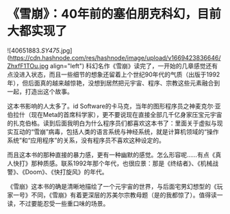 # 《雪崩》：40年前的塞伯朋克科幻，目前大都实现了


![40651883._SY475_.jpg](https://cdn.hashnode.com/res/hashnode/image/upload/v1669423836646/ZhxfF1TOu.jpg align="left")
科幻名作《雪崩》读完了，一开始的几章感觉还有点没进入状态，而且一些细节的想象还留着上个世纪90年代的气质（出版于1992年），但后面真的越来越惊艳，没想到居然把元宇宙、程序、宗教这些元素融合到一起，打造出这个故事。

这本书影响的人太多了。id Software的卡马克，当年的图形程序员之神麦克尔·亚伯拉什（现在Meta的首席科学家），更不要说现在直接全部几千亿身家压宝元宇宙的扎克伯格。读到后面我明白为什么程序员们都喜欢这本书了：里面关于虚拟与现实互动的“雪崩”病毒，包括人类的语言系统与神经系统，就是计算机领域的“操作系统”和“应用程序”的关系，没有程序员不喜欢这种设定的。

而且这本书的那种直接的暴力感，更有一种幽默的感觉。怎么形容呢……有点《真人快打》那种质感。联系1992年那个年代，也很应景：那是《终结者》、《机械战警》、《Doom》、《快打旋风》的年代。

《雪崩》这本书的确是清晰地描绘了一个元宇宙的世界，与后面宅男幻想型的《玩家一号》不同，《雪崩》有着更深层的苏美尔宗教母题（是的我都惊了）。值得读一读，不过要能忍受一些重口味的场景。